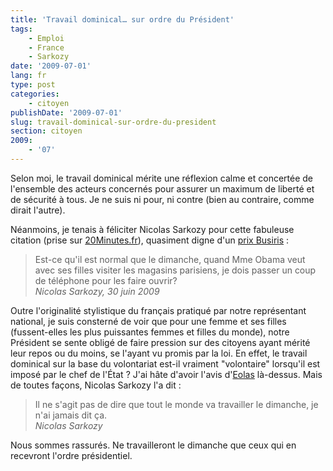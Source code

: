 ```yaml
---
title: 'Travail dominical… sur ordre du Président'
tags:
    - Emploi
    - France
    - Sarkozy
date: '2009-07-01'
lang: fr
type: post
categories:
    - citoyen
publishDate: '2009-07-01'
slug: travail-dominical-sur-ordre-du-president
section: citoyen
2009:
    - '07'
---
```


Selon moi, le travail dominical mérite une réflexion calme et concertée de l'ensemble des acteurs concernés pour assurer un maximum de liberté et de sécurité à tous. Je ne suis ni pour, ni contre (bien au contraire, comme dirait l'autre).

Néanmoins, je tenais à féliciter Nicolas Sarkozy pour cette fabuleuse citation (prise sur [20Minutes.fr](http://www.20minutes.fr/france/336070-20090701-faut-travailler-dimanche-faute-michelle-obama)), quasiment digne d'un [prix Busiris](http://www.maitre-eolas.fr/category/Prix-busiris)&nbsp;:

> Est-ce qu'il est normal que le dimanche, quand Mme Obama veut avec ses filles visiter les magasins parisiens, je dois passer un coup de téléphone pour les faire ouvrir?  
> <cite>Nicolas Sarkozy, 30 juin 2009</cite>

Outre l'originalité stylistique du français pratiqué par notre représentant national, je suis consterné de voir que pour une femme et ses filles (fussent-elles les plus puissantes femmes et filles du monde), notre Président se sente obligé de faire pression sur des citoyens ayant mérité leur repos ou du moins, se l'ayant vu promis par la loi. En effet, le travail dominical sur la base du volontariat est-il vraiment "volontaire" lorsqu'il est imposé par le chef de l'État ? J'ai hâte d'avoir l'avis d'[Eolas](http://www.maitre-eolas.fr/) là-dessus.
Mais de toutes façons, Nicolas Sarkozy l'a dit&nbsp;:

> Il ne s'agit pas de dire que tout le monde va travailler le dimanche, je n'ai jamais dit ça.  
> <cite>Nicolas Sarkozy</cite>

Nous sommes rassurés. Ne travailleront le dimanche que ceux qui en recevront l'ordre présidentiel.